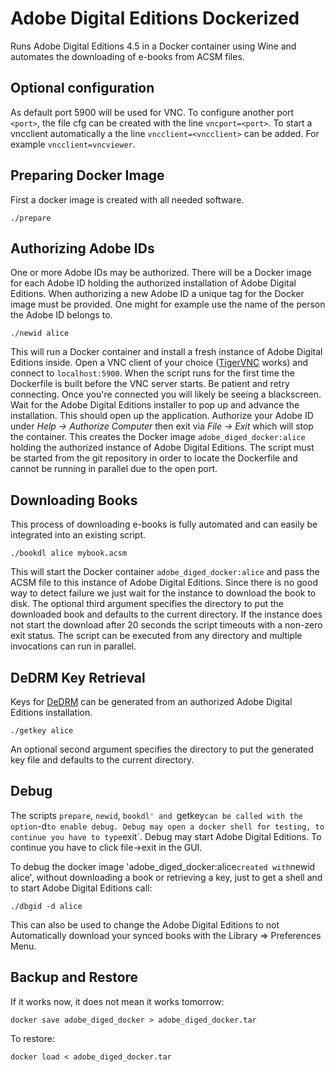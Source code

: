 Adobe Digital Editions Dockerized
=================================

Runs Adobe Digital Editions 4.5 in a Docker container using Wine and automates
the downloading of e-books from ACSM files.

Optional configuration
----------------------

As default port 5900 will be used for VNC. To configure another port `<port>`,
the file cfg can be created with the line `vncport=<port>`.
To start a vncclient automatically a the line `vncclient=<vncclient>` can be
added. For example `vncclient=vncviewer`.

Preparing Docker Image
----------------------

First a docker image is created with all needed software.

    ./prepare

Authorizing Adobe IDs
---------------------

One or more Adobe IDs may be authorized. There will be a Docker image for each
Adobe ID holding the authorized installation of Adobe Digital Editions. When
authorizing a new Adobe ID a unique tag for the Docker image must be provided.
One might for example use the name of the person the Adobe ID belongs to.

    ./newid alice

This will run a Docker container and install a fresh instance of Adobe Digital
Editions inside. Open a VNC client of your choice
([TigerVNC](https://tigervnc.org/) works) and connect to `localhost:5900`.
When the script runs for the first time the Dockerfile is built before the VNC
server starts. Be patient and retry connecting. Once you're connected you will
likely be seeing a blackscreen. Wait for the Adobe Digital Editions installer to
pop up and advance the installation. This should open up the application.
Authorize your Adobe ID under *Help -> Authorize Computer* then exit via
*File -> Exit* which will stop the container. This creates the Docker image
`adobe_diged_docker:alice` holding the authorized instance of Adobe Digital
Editions. The script must be started from the git repository in order to locate
the Dockerfile and cannot be running in parallel due to the open port.

Downloading Books
-----------------

This process of downloading e-books is fully automated and can easily be
integrated into an existing script.

    ./bookdl alice mybook.acsm

This will start the Docker container `adobe_diged_docker:alice`
and pass the ACSM file to this instance of Adobe
Digital Editions. Since there is no good way to detect failure we just wait for
the instance to download the book to disk. The optional third argument specifies
the directory to put the downloaded book and defaults to the current directory.
If the instance does not start the download after 20 seconds the script timeouts with a
non-zero exit status. The script can be executed from any directory and multiple
invocations can run in parallel.

DeDRM Key Retrieval
-------------------

Keys for [DeDRM](https://github.com/apprenticeharper/DeDRM_tools) can be
generated from an authorized Adobe Digital Editions installation.

    ./getkey alice

An optional second argument specifies the directory to put the generated key
file and defaults to the current directory.

Debug
-----

The scripts `prepare`, `newid`, `bookdl' and `getkey` can be called with the
option `-d` to enable debug.
Debug may open a docker shell for testing, to continue you have to type `exit`.
Debug may start Adobe Digital Editions. To continue you have to click
file->exit in the GUI.

To debug the docker image 'adobe_diged_docker:alice` created with `newid alice',
without downloading a book or retrieving a key, just to get a shell and
to start Adobe Digital Editions call:

    ./dbgid -d alice

This can also be used to change the Adobe Digital Editions to not
Automatically download your synced books with the Library =>
Preferences Menu.

Backup and Restore
------------------

If it works now, it does not mean it works tomorrow:

    docker save adobe_diged_docker > adobe_diged_docker.tar

To restore:

    docker load < adobe_diged_docker.tar
